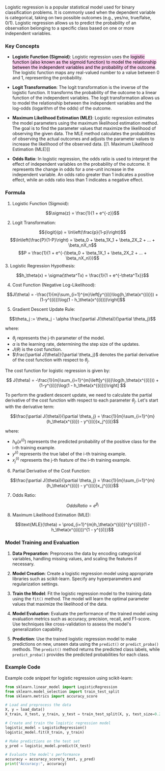 
Logistic regression is a popular statistical model used for binary classification problems. It is commonly used when the dependent variable is categorical, taking on two possible outcomes (e.g., yes/no, true/false, 0/1). Logistic regression allows us to predict the probability of an observation belonging to a specific class based on one or more independent variables.

### Key Concepts

- **Logistic Function (Sigmoid)**: Logistic regression uses the <mark style="background: #FFB8EBA6;">logistic function (also known as the sigmoid function) to model the relationship between the independent variables and the probability of the outcome</mark>. The logistic function maps any real-valued number to a value between 0 and 1, representing the probability.

- **Logit Transformation**: The logit transformation is the inverse of the logistic function. It transforms the probability of the outcome to a linear function of the independent variables. The logit transformation allows us to model the relationship between the independent variables and the log-odds (logarithm of the odds) of the outcome.

- **Maximum Likelihood Estimation (MLE)**: Logistic regression estimates the model parameters using the maximum likelihood estimation method. The goal is to find the parameter values that maximize the likelihood of observing the given data. The MLE method calculates the probabilities of observing the actual outcomes and adjusts the parameter values to increase the likelihood of the observed data. [[1. Maximum Likelihood Estimation (MLE)]]

- **Odds Ratio**: In logistic regression, the odds ratio is used to interpret the effect of independent variables on the probability of the outcome. It represents the change in odds for a one-unit increase in the independent variable. An odds ratio greater than 1 indicates a positive effect, while an odds ratio less than 1 indicates a negative effect.

### Formula

1. Logistic Function (Sigmoid):

$$\sigma(z) = \frac{1}{1 + e^{-z}}$$


2. Logit Transformation:

$${logit}(p) = \ln\left(\frac{p}{1-p}\right)$$
$$\ln\left(\frac{P}{1-P}\right) = \beta_0 + \beta_1X_1 + \beta_2X_2 + ... + \beta_nX_n$$
$$P = \frac{1}{1 + e^{-(\beta_0 + \beta_1X_1 + \beta_2X_2 + ... + \beta_nX_n)}}$$
3. Logistic Regression Hypothesis:

$$h_\theta(x) = \sigma(\theta^Tx) = \frac{1}{1 + e^{-\theta^Tx}}$$


4. Cost Function (Negative Log-Likelihood):

$$J(\theta) = -\frac{1}{m}\sum_{i=1}^{m}\left[y^{(i)}\log(h_\theta(x^{(i)})) + (1-y^{(i)})\log(1 - h_\theta(x^{(i)}))\right]$$


5. Gradient Descent Update Rule:


$$\theta_j := \theta_j - \alpha \frac{\partial J(\theta)}{\partial \theta_j}$$

where:
- $\theta_j$ represents the j-th parameter of the model.
- $\alpha$ is the learning rate, determining the step size of the updates.
- $J(\theta)$ is the cost function.
- $\frac{\partial J(\theta)}{\partial \theta_j}$ denotes the partial derivative of the cost function with respect to $\theta_j$.


The cost function for logistic regression is given by: 

$$ J(\theta) = -\frac{1}{m}\sum_{i=1}^{m}\left[y^{(i)}\log(h_\theta(x^{(i)})) + (1-y^{(i)})\log(1 - h_\theta(x^{(i)}))\right] $$

To perform the gradient descent update, we need to calculate the partial derivative of the cost function with respect to each parameter $\theta_j$. Let's start with the derivative term:

$$\frac{\partial J(\theta)}{\partial \theta_j} = \frac{1}{m}\sum_{i=1}^{m}(h_\theta(x^{(i)}) - y^{(i)})x_j^{(i)}$$

where: 
- $h_\theta(x^{(i)})$ represents the predicted probability of the positive class for the i-th training example. 
- $y^{(i)}$ represents the true label of the i-th training example. 
- $x_j^{(i)}$ represents the j-th feature of the i-th training example.


6. Partial Derivative of the Cost Function:

$$\frac{\partial J(\theta)}{\partial \theta_j} = \frac{1}{m}\sum_{i=1}^{m}(h_\theta(x^{(i)}) - y^{(i)})x_j^{(i)}$$

7. Odds Ratio:

$${Odds Ratio} = e^{\beta_j}$$


8. Maximum Likelihood Estimation (MLE):

$$\text{MLE}(\theta) = \prod_{i=1}^{m}h_\theta(x^{(i)})^{y^{(i)}}(1 - h_\theta(x^{(i)}))^{1 - y^{(i)}}$$


### Model Training and Evaluation

1. **Data Preparation**: Preprocess the data by encoding categorical variables, handling missing values, and scaling the features if necessary.

2. **Model Creation**: Create a logistic regression model using appropriate libraries such as scikit-learn. Specify any hyperparameters and regularization settings.

3. **Train the Model**: Fit the logistic regression model to the training data using the `fit()` method. The model will learn the optimal parameter values that maximize the likelihood of the data.

4. **Model Evaluation**: Evaluate the performance of the trained model using evaluation metrics such as accuracy, precision, recall, and F1-score. Use techniques like cross-validation to assess the model's generalization capability.

5. **Prediction**: Use the trained logistic regression model to make predictions on new, unseen data using the `predict()` or `predict_proba()` methods. The `predict()` method returns the predicted class labels, while `predict_proba()` provides the predicted probabilities for each class.

### Example Code

Example code snippet for logistic regression using scikit-learn:

```python
from sklearn.linear_model import LogisticRegression
from sklearn.model_selection import train_test_split
from sklearn.metrics import accuracy_score

# Load and preprocess the data
X, y = load_data()
X_train, X_test, y_train, y_test = train_test_split(X, y, test_size=0.2, random_state=42)

# Create and train the logistic regression model
logistic_model = LogisticRegression()
logistic_model.fit(X_train, y_train)

# Make predictions on the test set
y_pred = logistic_model.predict(X_test)

# Evaluate the model's performance
accuracy = accuracy_score(y_test, y_pred)
print("Accuracy:", accuracy)
